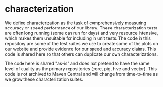 # characterization
We define characterization as the task of comprehensively measuring accuracy or speed performance of our library. These characterization tests are often long running (some can run for days) and very resource intensive, which makes them unsuitable for including in unit tests.  The code in this repository are some of the test suites we use to create some of the plots on our website and provide evidence for our speed and accuracy claims.  This code is shared here so that others can duplicate our own characterizations.

The code here is shared "as-is" and does not pretend to have the same level of quality as the primary repositories (core, pig, hive and vector).  This code is not archived to Maven Central and will change from time-to-time as we grow these characterization suites.
